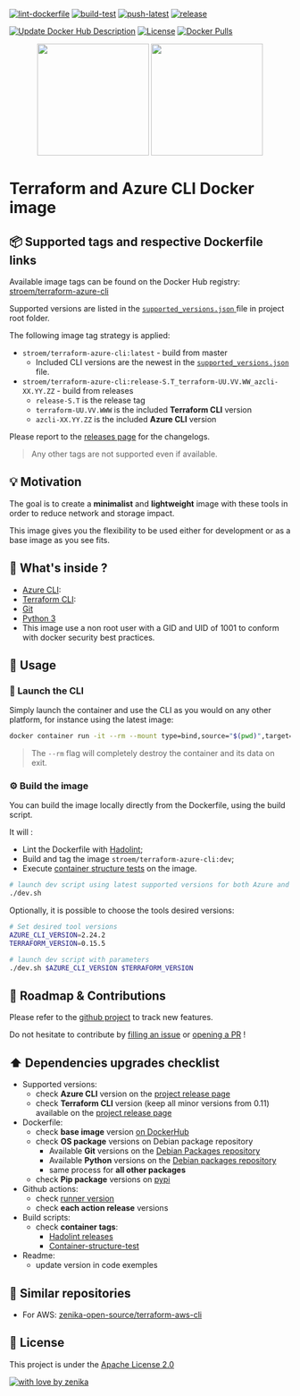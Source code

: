[![lint-dockerfile](https://github.com/zenika-open-source/terraform-azure-cli/actions/workflows/lint-dockerfile.yml/badge.svg)](https://github.com/zenika-open-source/terraform-azure-cli/actions/workflows/lint-dockerfile.yml)
[![build-test](https://github.com/zenika-open-source/terraform-azure-cli/actions/workflows/build-test.yml/badge.svg)](https://github.com/zenika-open-source/terraform-azure-cli/actions/workflows/build-test.yml)
[![push-latest](https://github.com/zenika-open-source/terraform-azure-cli/actions/workflows/push-latest.yml/badge.svg)](https://github.com/zenika-open-source/terraform-azure-cli/actions/workflows/push-latest.yml)
[![release](https://github.com/zenika-open-source/terraform-azure-cli/actions/workflows/release.yml/badge.svg)](https://github.com/zenika-open-source/terraform-azure-cli/actions/workflows/release.yml)

[![Update Docker Hub Description](https://github.com/zenika-open-source/terraform-azure-cli/actions/workflows/dockerhub-description.yml/badge.svg)](https://github.com/zenika-open-source/terraform-azure-cli/actions/workflows/dockerhub-description.yml)
[![License](https://img.shields.io/badge/License-Apache%202.0-blue.svg)](https://opensource.org/licenses/Apache-2.0)
[![Docker Pulls](https://img.shields.io/docker/pulls/stroem/terraform-azure-cli.svg)](https://hub.docker.com/r/stroem/terraform-azure-cli/)

<p align="center">
  <a href="https://azure.microsoft.com"><img width="200" src="https://github.com/stroem/terraform-azure-cli/raw/master/resources/azure-logo.png"></a>
  <a href="https://www.terraform.io/"><img width="200" src="https://github.com/stroem/terraform-azure-cli/raw/master/resources/terraform-logo.png"></a>
</p>

# Terraform and Azure CLI Docker image

## 📦 Supported tags and respective Dockerfile links
Available image tags can be found on the Docker Hub registry: [stroem/terraform-azure-cli](https://hub.docker.com/r/stroem/terraform-azure-cli/tags)

Supported versions are listed in the [`supported_versions.json` ](https://github.com/zenika-open-source/terraform-azure-cli/blob/master/supported_versions.json) file in project root folder.

The following image tag strategy is applied:
* `stroem/terraform-azure-cli:latest` - build from master
  * Included CLI versions are the newest in the [`supported_versions.json` ](https://github.com/zenika-open-source/terraform-azure-cli/blob/master/supported_versions.json) file.
* `stroem/terraform-azure-cli:release-S.T_terraform-UU.VV.WW_azcli-XX.YY.ZZ` - build from releases
  * `release-S.T` is the release tag
  * `terraform-UU.VV.WWW` is the included **Terraform CLI** version
  * `azcli-XX.YY.ZZ` is the included **Azure CLI** version

Please report to the [releases page](https://github.com/zenika-open-source/terraform-azure-cli/releases) for the changelogs.

> Any other tags are not supported even if available.

## 💡 Motivation
The goal is to create a **minimalist** and **lightweight** image with these tools in order to reduce network and storage impact.

This image gives you the flexibility to be used either for development or as a base image as you see fits.

## 🔧 What's inside ?

* [Azure CLI](https://docs.microsoft.com/cli/azure/?view=azure-cli-latest):
* [Terraform CLI](https://www.terraform.io/docs/commands/index.html):
* [Git](https://git-scm.com/)
* [Python 3](https://www.python.org/)
* This image use a non root user with a GID and UID of 1001 to conform with docker security best practices.

## 🚀 Usage

### 🐚 Launch the CLI
Simply launch the container and use the CLI as you would on any other platform, for instance using the latest image:

```bash
docker container run -it --rm --mount type=bind,source="$(pwd)",target=/workspace stroem/terraform-azure-cli:latest
```

> The `--rm` flag will completely destroy the container and its data on exit.

### ⚙️ Build the image
You can build the image locally directly from the Dockerfile, using the build script.

It will :
* Lint the Dockerfile with [Hadolint](https://github.com/hadolint/hadolint);
* Build and tag the image `stroem/terraform-azure-cli:dev`;
* Execute [container structure tests](https://github.com/GoogleContainerTools/container-structure-test) on the image.

```bash
# launch dev script using latest supported versions for both Azure and Terraform CLI
./dev.sh
```

Optionally, it is possible to choose the tools desired versions:

```bash
# Set desired tool versions
AZURE_CLI_VERSION=2.24.2
TERRAFORM_VERSION=0.15.5

# launch dev script with parameters
./dev.sh $AZURE_CLI_VERSION $TERRAFORM_VERSION
```

## 🙏 Roadmap & Contributions
Please refer to the [github project](https://github.com/zenika-open-source/terraform-azure-cli/projects/1) to track new features.

Do not hesitate to contribute by [filling an issue](https://github.com/zenika-open-source/terraform-azure-cli/issues/new) or [opening a PR](https://github.com/zenika-open-source/terraform-azure-cli/pulls) !

## ⬆️ Dependencies upgrades checklist

* Supported versions:
  * check **Azure CLI** version on the [project release page](https://github.com/Azure/azure-cli/releases)
  * check **Terraform CLI** version (keep all minor versions from 0.11) available on the [project release page](https://github.com/hashicorp/terraform/releases)
* Dockerfile:
  * check **base image** version [on DockerHub](https://hub.docker.com/_/debian?tab=tags&page=1&name=bullseye)
  * check **OS package** versions on Debian package repository
    * Available **Git** versions on the [Debian Packages repository](https://packages.debian.org/search?suite=bullseye&arch=any&searchon=names&keywords=git)
    * Available **Python** versions on the [Debian packages repository](https://packages.debian.org/search?suite=bullseye&arch=any&searchon=names&keywords=python3)
    * same process for **all other packages**
  * check **Pip package** versions on [pypi](https://pypi.org/)
* Github actions:
  * check [runner version](https://github.com/actions/virtual-environments#available-environments)
  * check **each action release** versions
* Build scripts:
  * check **container tags**:
    * [Hadolint releases](https://github.com/hadolint/hadolint/releases)
    * [Container-structure-test](https://github.com/GoogleContainerTools/container-structure-test/releases)
* Readme:
  * update version in code exemples

## 🚩 Similar repositories

* For AWS: [zenika-open-source/terraform-aws-cli](https://github.com/zenika-open-source/terraform-aws-cli)

## 📖 License
This project is under the [Apache License 2.0](https://github.com/zenika-open-source/terraform-azure-cli/blob/master/LICENSE)

[![with love by zenika](https://img.shields.io/badge/With%20%E2%9D%A4%EF%B8%8F%20by-Zenika-b51432.svg)](https://oss.zenika.com)
